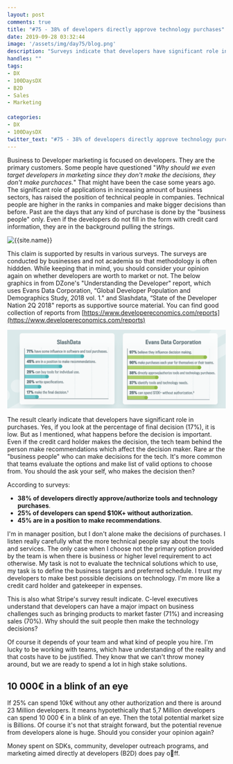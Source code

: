 ```yaml
---
layout: post
comments: true
title: "#75 - 38% of developers directly approve technology purchases"
date: 2019-09-28 03:32:44
image: '/assets/img/day75/blog.png'
description: "Surveys indicate that developers have significant role in purchases"
handles: "" 
tags:
- DX 
- 100DaysDX
- B2D
- Sales
- Marketing

categories:
- DX
- 100DaysDX
twitter_text: "#75 - 38% of developers directly approve technology purchases"
---
```


Business to Developer marketing is focused on developers. They are the primary customers. Some people have questioned "_Why should we even target developers in marketing since they don't make the decisions, they don't make purchaces._" That might have been the case some years ago. The significant role of applications in increasing amount of business sectors, has raised the position of technical people in companies. Technical people are higher in the ranks in companies and make bigger decisions than before. Past are the days that any kind of purchase is done by the "business people" only. Even if the developers do not fill in the form with credit card information, they are in the background pulling the strings. 

<img itemprop="image" src="/assets/img/day75/dx-disciplines.png" alt="{{site.name}}"/>

This claim is supported by results in various surveys. The surveys are conducted by businesses and not academia so that methodology is often hiddden. While keeping that in mind, you should consider your opinion again on whether developers are worth to market or not. The below graphics in from DZone's "Understanding the Developer" report, which uses Evans Data Corporation, “Global Developer Population and Demographics Study, 2018 vol. 1."  and Slashdata, “State of the Developer Nation 2Q 2018" reports as supportive source material. You can find good collection of reports from [https://www.developereconomics.com/reports](https://www.developereconomics.com/reports)


<img itemprop="image" src="/assets/img/day75/stats.png" alt="{{site.name}}"/>

The result clearly indicate that developers have significant role in purchases. Yes, if you look at the percentage of final decision (17%), it is low. But as I mentioned, what happens before the decision is important. Even if the credit card holder makes the decision, the tech team behind the person make recommendations which affect the decision maker. Rare ar the "business people" who can make decisions for the tech. It's more common that teams evaluate the options and make list of valid options to choose from. You should the ask your self, who makes the decision then? 

According to surveys: 

- **38% of developers directly approve/authorize tools and technology purchases**.
- **25% of developers can spend $10K+ without authorization.** 
- **45% are in a position to make recommendations**.

I'm in manager position, but I don't alone make the decisions of purchases. I listen really carefully what the more technical people say about the tools and services. The only case when I choose not the primary option provided by the team is when there is business or higher level requirement to act otherwise. My task is not to evaluate the technical solutions which to use, my task is to define the business targets and preferred schedule. I trust my developers to make best possible decisions on technology. I'm more like a credit card holder and gatekeeper in expenses. 

This is also what Stripe's survey result indicate. C-level executives understand that developers can have a major impact on business challenges such as bringing products to market faster (71%) and increasing sales (70%). Why should the suit people then make the technology decisions? 

Of course it depends of your team and what kind of people you hire. I'm lucky to be working with teams, which have understanding of the reality and that costs have to be justified. They know that we can't throw money around, but we are ready to spend a lot in high stake solutions. 

## 10 000€ in a blink of an eye

If 25% can spend 10k€ without any other authorization and there is around 23 Million developers. It means hypotethically that 5,7 Million developers can spend 10 000 € in a blink of an eye. Then the total potential market size is Billions. Of course it's not that straight forward, but the potential revenue from developers alone is huge. Should you consider your opinion again? 

Money spent on SDKs, community, developer outreach programs, and marketing aimed directly at developers (B2D) does pay off.
